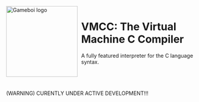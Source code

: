 <img width="192" height="192" align="left" style="float: left; margin: 0 10px 0 0;" alt="Gameboi logo" src="https://github.com/0xmanjoos/vmcc/blob/main/img/icon.png?raw=true">

# VMCC: The Virtual Machine C Compiler
A fully featured interpreter for the C language syntax.
<br/>
<br/>
<br/>
<br/>
<br/>
(WARNING) CURENTLY UNDER ACTIVE DEVELOPMENT!!!
